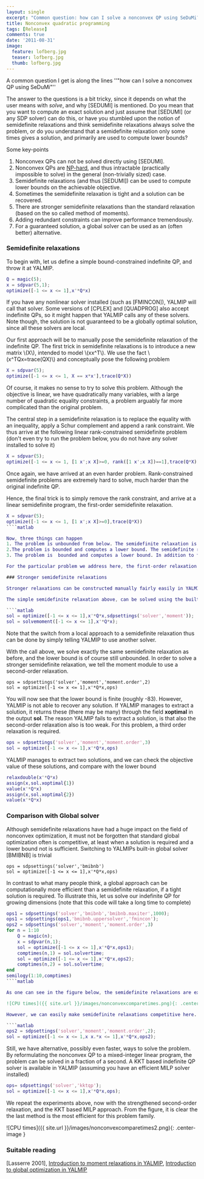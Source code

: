 ```yaml
---
layout: single
excerpt: "Common question: how can I solve a nonconvex QP using SeDuMi? Weird question, but interesting answer."
title: Nonconvex quadratic programming
tags: [Release]
comments: true
date: '2011-08-31'
image:
  feature: lofberg.jpg
  teaser: lofberg.jpg
  thumb: lofberg.jpg
---
```

A common question I get is along the lines ''"how can I solve a nonconvex QP using SeDuMi"''

The answer to the questions is a bit tricky, since it depends on what the user means with  *solve*, and why [SEDUMI] is mentioned. Do you mean that you want to compute an exact solution and just assume that [SEDUMI] (or any SDP solver) can do this, or have you stumbled upon the notion of semidefinite relaxations and think semidefinite relaxations always solve the problem, or do you understand that a semidefinite relaxation only some times gives a solution, and primarily are used to compute lower bounds?

Some key-points 

1. Nonconvex QPs can not be solved directly using [SEDUMI].
2. Nonconvex QPs are [NP-hard](http://en.wikipedia.org/wiki/NP-hard), and thus intractable (practically impossible to solve) in the general (non-trivially sized) case.
3. Semidefinite relaxations (and thus [SEDUMI]) can be used to compute lower bounds on the achievable objective.
4. Sometimes the semidefinite relaxation is tight and a solution can be recovered.
5. There are stronger semidefinite relaxations than the standard relaxation (based on the so called method of moments).
6. Adding redundant constraints can improve performance tremendously.
7. For a guaranteed solution, a global solver can be used as an (often better) alternative.

### Semidefinite relaxations

To begin with, let us define a simple bound-constrained indefinite QP, and throw it at YALMIP.

````matlab
Q = magic(5);
x = sdpvar(5,1);
optimize([-1 <= x <= 1],x'*Q*x)
````

If you have any nonlinear solver installed (such as [FMINCON]), YALMIP will call that solver. Some versions of [CPLEX] and [QUADPROG] also accept indefinite QPs, so it might happen that YALMIP calls any of these solvers. Note though, the solution is not guaranteed to be a globally optimal solution, since all these solvers are local.

Our first approach will be to manually pose the semidefinite relaxation of the indefinite QP. The first trick in semidefinite relaxations is to introduce a new matrix \\(X\\), intended to model \\(xx^T\\). We use the fact \\(x^TQx=trace(QX)\\) and conceptually pose the following problem

````matlab
X = sdpvar(5);
optimize([-1 <= x <= 1, X == x*x'],trace(Q*X))
````

Of course, it makes no sense to try to solve this problem. Although the objective is linear, we have quadratically many variables, with a large number of quadratic equality constraints, a problem arguably far more complicated than the original problem.

The central step in a semidefinite relaxation is to replace the equality with an inequality, apply a Schur complement and append a rank constraint. We thus arrive at the following linear rank-constrained semidefinite problem (don't even try to run the problem below, you do not have any solver installed to solve it)

````matlab
X = sdpvar(5);
optimize([-1 <= x <= 1, [1 x';x X]>=0, rank([1 x';x X])==1],trace(Q*X))
````

Once again, we have arrived at an even harder problem. Rank-constrained semidefinite problems are extremely hard to solve, much harder than the original indefinite QP.

Hence, the final trick is to simply remove the rank constraint, and arrive at a linear semidefinite program, the first-order semidefinite relaxation.

````matlab
X = sdpvar(5);
optimize([-1 <= x <= 1, [1 x';x X]>=0],trace(Q*X))
````matlab

Now, three things can happen
1. The problem is unbounded from below. The semidefinite relaxation is thus useless and gives no information.
2.The problem is bounded and computes a lower bound. The semidefinite relaxation does however not give any solution since '''X''' does not equal '''xx'^T^''''.
3. The problem is  bounded and computes a lower bound. In addition to this \\(X\\) equals \\(xx'^T\\), and the lower bound is thus tight and the computed value on \\(x\\) is a solution to the original problem.

For the particular problem we address here, the first-order relaxation is unbounded. Hence, it is useless and a stronger relaxation is required. 

### Stronger semidefinite relaxations

Stronger relaxations can be constructed manually fairly easily in YALMIP, but it is much easier to use ready-made software to perform this. One option is the separate package  [GloptiPoly]. Another alternative is the sparsity exploiting semidefinite relaxation code [SPARSEPOP] which is interfaced in YALMIP. Here, we will use the built-in semidefinite relaxation module (called [moment]) in YALMIP.

The simple semidefinite relaxation above, can be solved using the built-in semidefinite relaxation module using two different calls

````matlab
sol = optimize([-1 <= x <= 1],x'*Q*x,sdpsettings('solver','moment'));
sol = solvemoment([-1 <= x <= 1],x'*Q*x);
````

Note that the switch from a local approach to a semidefinite relaxation thus can be done by simply telling YALMIP to use another solver.

With the call above, we solve exactly the same semidefinite relaxation as before, and the lower bound is of course still unbounded. In order to solve a stronger semidefinite relaxation, we tell the moment module to use a second-order relaxation.

````
ops = sdpsettings('solver','moment','moment.order',2)
sol = optimize([-1 <= x <= 1],x'*Q*x,ops)
````

You will now see that the lower bound is finite (roughly -83). However, YALMIP is not able to recover any solution. If YALMIP manages to extract a solution, it returns these (there may be many) through the field **xoptimal** in the output **sol**. The reason YALMIP fails to extract a solution, is that also the second-order relaxation also is too weak. For this problem, a third order relaxation is required.

````matlab
ops = sdpsettings('solver','moment','moment.order',3)
sol = optimize([-1 <= x <= 1],x'*Q*x,ops)
````

YALMIP manages to extract two solutions, and we can check the objective value of these solutions, and compare with the lower bound

````matlab
relaxdouble(x'*Q*x)
assign(x,sol.xoptimal{1})
value(x'*Q*x)
assign(x,sol.xoptimal{2})
value(x'*Q*x)
````


### Comparison with Global solver

Although semidefinite relaxations have had a huge impact on the field of nonconvex optimization, it must not be forgotten that standard global optimization often is competitive, at least when a solution is required and a lower bound not is sufficient. Switching to YALMIPs built-in global solver [BMIBNB] is trivial

````
ops = sdpsettings('solver','bmibnb')
sol = optimize([-1 <= x <= 1],x'*Q*x,ops)
````

In contrast to what many people think, a global approach can be computationally more efficient than a semidefinite relaxation, if a tight solution is required. To illustrate this, let us solve our indefinite QP for growing dimensions (note that this code will take a long time to complete)

````matlab
ops1 = sdpsettings('solver','bmibnb','bmibnb.maxiter',1000);
ops1 = sdpsettings(ops1,'bmibnb.uppersolver','fmincon');
ops2 = sdpsettings('solver','moment','moment.order',3)
for n = 1:10    
    Q = magic(n);
    x = sdpvar(n,1);
    sol = optimize([-1 <= x <= 1],x'*Q*x,ops1);
    comptimes(n,1) = sol.solvertime;
    sol = optimize([-1 <= x <= 1],x'*Q*x,ops2);
    comptimes(n,2) = sol.solvertime;
end
semilogy(1:10,comptimes)
````matlab

As one can see in the figure below, the semidefinite relaxations are extremely slow to compute compared to a vanilla branch & bound solver, already for modest problem sizes (the semidefinite relaxations were solved using [SEDUMI] while the global solver used [FMINCON] and [GUROBI])

![CPU times]({{ site.url }}/images/nonconvexcomparetimes.png){: .center-image }

However, we can easily make semidefinite relaxations competitive here. Simply add redundant constraints on the squared variables, and the second-order relaxation turns out to be tight and a solution can be recovered in a couple of seconds for the case n = 10 (which takes almost an hour for the third-order relaxation)

````matlab
ops2 = sdpsettings('solver','moment','moment.order',2);
sol = optimize([-1 <= x <= 1,x x.*x <= 1],x'*Q*x,ops2);
````

Still, we have alternative, possibly even faster, ways to solve the problem. By reformulating the nonconvex QP to a mixed-integer linear program, the problem can be solved in a fraction of a second. A KKT based indefinite QP solver is available in YALMIP (assuming you have an efficient MILP solver installed)

````matlab
ops= sdpsettings('solver','kktqp');
sol = optimize([-1 <= x <= 1],x'*Q*x,ops);
````

We repeat the experiments above, now with the strengthened second-order relaxation, and the KKT based MILP approach. From the figure, it is clear the the last method is the most efficient for this problem family.

![CPU times]({{ site.url }}/images/nonconvexcomparetimes2.png){: .center-image }

### Suitable reading

[Lasserre 2001], [Introduction to moment relaxations in YALMIP](/yalmip/tutorials/momentrelaxations), [Introduction to global optimization in YALMIP](/yalmip/tutorials/globaloptimization)
